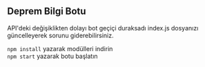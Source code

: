 ## Deprem Bilgi Botu


API'deki değişiklikten dolayı bot geçiçi duraksadı index.js dosyanızı güncelleyerek sorunu giderebilirsiniz.

`npm install` yazarak modülleri indirin
<br>
`npm start` yazarak botu başlatın
